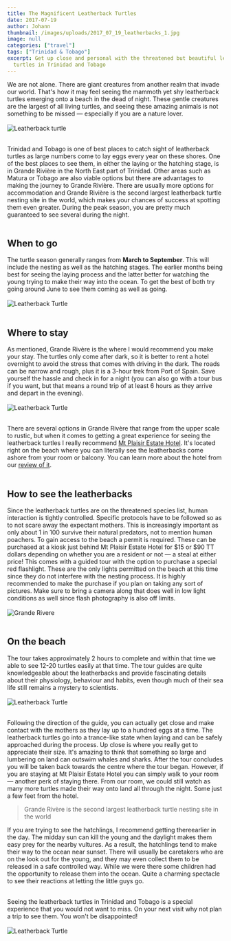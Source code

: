 ```yaml
---
title: The Magnificent Leatherback Turtles
date: 2017-07-19
author: Johann
thumbnail: /images/uploads/2017_07_19_leatherbacks_1.jpg
image: null
categories: ["travel"]
tags: ["Trinidad & Tobago"]
excerpt: Get up close and personal with the threatened but beautiful leatherback
  turtles in Trinidad and Tobago
---
```

We are not alone. There are giant creatures from another realm that invade our world. That's how it may feel seeing the mammoth yet shy leatherback turtles emerging onto a beach in the dead of night. These gentle creatures are the largest of all living turtles, and seeing these amazing animals is not something to be missed &mdash; especially if you are a nature lover.  
<br>
![Leatherback turtle](/images/uploads/2017_07_19_leatherbacks_6.jpg)
<br>
<br>

Trinidad and Tobago is one of best places to catch sight of leatherback turtles as large numbers come to lay eggs every year on these shores. One of the best places to see them, in either the laying or the hatching stage, is in Grande Rivière in the North East part of Trinidad. Other areas such as Matura or Tobago are also viable options but there are advantages to making the journey to Grande Rivière. There are usually more options for accommodation and Grande Rivière is the second largest leatherback turtle nesting site in the world, which makes your chances of success at spotting them even greater. During the peak season, you are pretty much guaranteed to see several during the night.
<br>
<br>

## When to go

The turtle season generally ranges from **March to September**. This will include the nesting as well as the hatching stages. The earlier months being best for seeing the laying process and the latter better for watching the young trying to make their way into the ocean. To get the best of both try going around June to see them coming as well as going.  
<br>
![Leatherback Turtle](/images/uploads/2017_07_19_leatherbacks_4.jpg)
<br>
<br>

## Where to stay

As mentioned, Grande Rivère is the where I would recommend you make your stay. The turtles only come after dark, so it is better to rent a hotel overnight to avoid the stress that comes with driving in the dark. The roads can be narrow and rough, plus it is a 3-hour trek from Port of Spain. Save yourself the hassle and check in for a night (you can also go with a tour bus if you want, but that means a round trip of at least 6 hours as they arrive and depart in the evening).  
<br>
![Leatherback Turtle](/images/uploads/2017_07_19_leatherbacks_3.jpg)
<br>
<br>

There are several options in Grande Rivère that range from the upper scale to rustic, but when it comes to getting a great experience for seeing the leatherback turtles I really recommend [Mt Plaisir Estate Hotel](http://mtplaisir.com). It's located right on the beach where you can literally see the leatherbacks come ashore from your room or balcony. You can learn more about the hotel from our [review of it](https://www.oliveandmango.com/mtplaisir).
<br>
<br>

## How to see the leatherbacks

Since the leatherback turtles are on the threatened species list, human interaction is tightly controlled. Specific protocols have to be followed so as to not scare away the expectant mothers. This is increasingly important as only about 1 in 100 survive their natural predators, not to mention human poachers. To gain access to the beach a permit is required. These can be purchased at a kiosk just behind Mt Plaisir Estate Hotel for $15 or $90 TT dollars depending on whether you are a resident or not &mdash; a steal at either price! This comes with a guided tour with the option to purchase a special red flashlight. These are the only lights permitted on the beach at this time since they do not interfere with the nesting process. It is highly recommended to make the purchase if you plan on taking any sort of pictures. Make sure to bring a camera along that does well in low light conditions as well since flash photography is also off limits.  
<br>
![Grande Rivere](/images/uploads/2017_07_19_leatherbacks_7.jpg)
<br>
<br>

## On the beach

The tour takes approximately 2 hours to complete and within that time we able to see 12-20 turtles easily at that time. The tour guides are quite knowledgeable about the leatherbacks and provide fascinating details about their physiology, behaviour and habits, even though much of their sea life still remains a mystery to scientists.  
<br>
![Leatherback Turtle](/images/uploads/2017_07_19_leatherbacks_5.jpg)
<br>
<br>

Following the direction of the guide, you can actually get close and make contact with the mothers as they lay up to a hundred eggs at a time. The leatherback turtles go into a trance-like state when laying and can be safely approached during the process. Up close is where you really get to appreciate their size. It's amazing to think that something so large and lumbering on land can outswim whales and sharks. After the tour concludes you will be taken back towards the centre where the tour began. However, if you are staying at Mt Plaisir Estate Hotel you can simply walk to your room &mdash; another perk of staying there. From our room, we could still watch as many more turtles made their way onto land all through the night. Some just a few feet from the hotel.

> Grande Rivère is the second largest leatherback turtle nesting site in the world

If you are trying to see the hatchlings, I recommend getting there​ earlier in the day. The midday sun can kill the young and the daylight makes them easy prey for the nearby vultures. As a result, the hatchlings​ tend to make their way to the ocean near sunset. There will usually be caretakers who are on the look out for the young, and they may even collect them to be released in a safe controlled way. While we were there some children had the opportunity to release them into the ocean. Quite a charming spectacle to see their reactions at letting the little guys go.  
<br>

Seeing the leatherback turtles in Trinidad and Tobago is a special experience that you would not want to miss. On your next visit why not plan a trip to see them. You won't be disappointed!
<br>
<br>
![Leatherback Turtle](/images/uploads/2017_07_19_leatherbacks_3.jpg)
